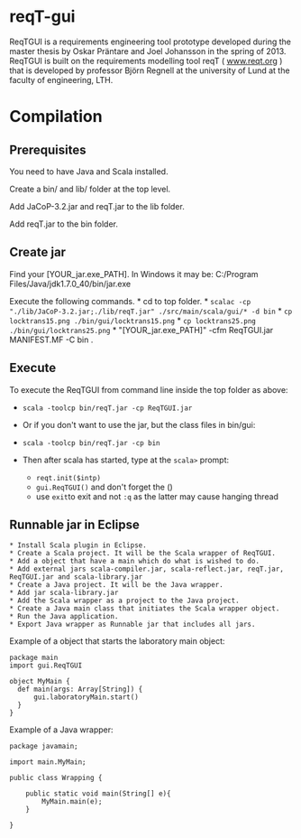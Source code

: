 reqT-gui
========

ReqTGUI is a requirements engineering tool prototype developed during the master
thesis by Oskar Präntare and Joel Johansson in the spring of 2013. ReqTGUI is built
on the requirements modelling tool reqT ( www.reqt.org ) that is developed by professor
Björn Regnell at the university of Lund at the faculty of engineering, LTH.

Compilation
===========


Prerequisites
-------------

You need to have Java and Scala installed.

Create a bin/ and lib/ folder at the top level.

Add JaCoP-3.2.jar and reqT.jar to the lib folder.

Add reqT.jar to the bin folder.

Create jar
----------

Find your [YOUR_jar.exe_PATH]. In Windows it may be: C:/Program Files/Java/jdk1.7.0_40/bin/jar.exe

Execute the following commands.
	* cd to top folder.
	* `scalac -cp "./lib/JaCoP-3.2.jar;./lib/reqT.jar" ./src/main/scala/gui/* -d bin`
	* `cp locktrans15.png ./bin/gui/locktrans15.png`
	* `cp locktrans25.png ./bin/gui/locktrans25.png`
	* "[YOUR_jar.exe_PATH]" -cfm ReqTGUI.jar MANIFEST.MF -C bin .

Execute
----------
  
To execute the ReqTGUI from command line inside the top folder as above:
  * `scala -toolcp bin/reqT.jar -cp ReqTGUI.jar`
  * Or if you don't want to use the jar, but the class files in bin/gui:
  * `scala -toolcp bin/reqT.jar -cp bin`
  * Then after scala has started, type at the `scala>` prompt:
  
    * `reqt.init($intp)`
    * `gui.ReqTGUI()`  and don't forget the () 
    * use `exit`to exit and not `:q` as the latter may cause hanging thread

Runnable jar in Eclipse
-----------------------

	* Install Scala plugin in Eclipse.
	* Create a Scala project. It will be the Scala wrapper of ReqTGUI.
	* Add a object that have a main which do what is wished to do.
	* Add external jars scala-compiler.jar, scala-reflect.jar, reqT.jar, ReqTGUI.jar and scala-library.jar
	* Create a Java project. It will be the Java wrapper.
	* Add jar scala-library.jar
	* Add the Scala wrapper as a project to the Java project.
	* Create a Java main class that initiates the Scala wrapper object.
	* Run the Java application.
	* Export Java wrapper as Runnable jar that includes all jars.
	
Example of a object that starts the laboratory main object:

```
package main
import gui.ReqTGUI

object MyMain {
  def main(args: Array[String]) {
	  gui.laboratoryMain.start()
  }
}
```

Example of a Java wrapper:

```
package javamain;

import main.MyMain;

public class Wrapping {
	
	public static void main(String[] e){
		MyMain.main(e);
	}
	
}
```
